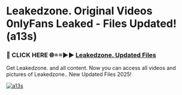 # Leakedzone. Original Videos 0nlyFans Leaked - Files Updated! (a13s)

<h3>🔴 CLICK HERE 🌐==►► <a href="https://tinyurl.com/2m67pmp6" rel="nofollow">Leakedzone. Updated Files</a></h3>

Get Leakedzone. and all content. Now you can access all videos and pictures of Leakedzone.. New Updated Files 2025!

[![a13s](https://i.imgur.com/H4QAA4z.gif)](https://tinyurl.com/2m67pmp6)